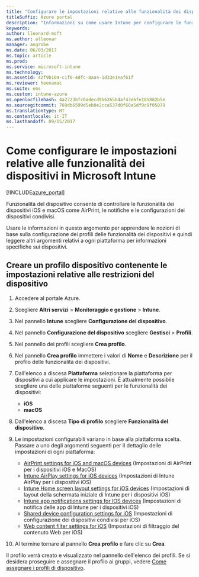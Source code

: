 ```yaml
---
title: "Configurare le impostazioni relative alle funzionalità dei dispositivi in Intune"
titleSuffix: Azure portal
description: "Informazioni su come usare Intune per configurare le funzionalità nei dispositivi gestiti.\""
keywords: 
author: lleonard-msft
ms.author: alleonar
manager: angrobe
ms.date: 06/03/2017
ms.topic: article
ms.prod: 
ms.service: microsoft-intune
ms.technology: 
ms.assetid: 42f9b104-c1f6-4dfc-8aa4-1d33e1eaf61f
ms.reviewer: heenamac
ms.suite: ems
ms.custom: intune-azure
ms.openlocfilehash: 4a2723bfc0adecd9b6265b4af43e6fe185882b5e
ms.sourcegitcommit: 769db6599d5eb0e2cca537d0f60a5df9c9f05079
ms.translationtype: HT
ms.contentlocale: it-IT
ms.lasthandoff: 09/15/2017
---
```

# <a name="how-to-configure-device-feature-settings-in-microsoft-intune"></a>Come configurare le impostazioni relative alle funzionalità dei dispositivi in Microsoft Intune

[!INCLUDE[azure_portal](./includes/azure_portal.md)]

Funzionalità del dispositivo consente di controllare le funzionalità dei dispositivi iOS e macOS come AirPrint, le notifiche e le configurazioni dei dispositivi condivisi.

Usare le informazioni in questo argomento per apprendere le nozioni di base sulla configurazione dei profili delle funzionalità dei dispositivi e quindi leggere altri argomenti relativi a ogni piattaforma per informazioni specifiche sui dispositivi.

## <a name="create-a-device-profile-containing-device-restriction-settings"></a>Creare un profilo dispositivo contenente le impostazioni relative alle restrizioni del dispositivo

1. Accedere al portale Azure.
2. Scegliere **Altri servizi** > **Monitoraggio e gestione** > **Intune**.
3. Nel pannello **Intune** scegliere **Configurazione del dispositivo**.
2. Nel pannello **Configurazione del dispositivo** scegliere **Gestisci** > **Profili**.
3. Nel pannello dei profili scegliere **Crea profilo**.
4. Nel pannello **Crea profilo** immettere i valori di **Nome** e **Descrizione** per il profilo delle funzionalità dei dispositivi.
5. Dall'elenco a discesa **Piattaforma** selezionare la piattaforma per dispositivi a cui applicare le impostazioni. È attualmente possibile scegliere una delle piattaforme seguenti per le funzionalità dei dispositivi:
    - **iOS**
    - **macOS**
6. Dall'elenco a discesa **Tipo di profilo** scegliere **Funzionalità del dispositivo**. 
7. Le impostazioni configurabili variano in base alla piattaforma scelta. Passare a uno degli argomenti seguenti per il dettaglio delle impostazioni di ogni piattaforma:
    - [AirPrint settings for iOS and macOS devices](air-print-settings-ios-macos.md) (Impostazioni di AirPrint per i dispositivi iOS e MacOS)
    - [Intune AirPlay settings for iOS devices](airplay-settings-ios.md) (Impostazioni di Intune AirPlay per i dispositivi iOS)
    - [Intune Home screen layout settings for iOS devices](home-screen-settings-ios.md) (Impostazioni di layout della schermata iniziale di Intune per i dispositivi iOS)
    - [Intune app notifications settings for IOS devices](app-notification-settings-ios.md) (Impostazioni di notifica delle app di Intune per i dispositivi iOS)
    - [Shared device configuration settings for iOS](shared-device-settings-ios.md) (Impostazioni di configurazione dei dispositivi condivisi per iOS)
    - [Web content filter settings for iOS](web-content-filter-settings-ios.md) (Impostazioni di filtraggio del contenuto Web per iOS)

8. Al termine tornare al pannello **Crea profilo** e fare clic su **Crea**.

Il profilo verrà creato e visualizzato nel pannello dell'elenco dei profili.
Se si desidera proseguire e assegnare il profilo ai gruppi, vedere [Come assegnare i profili di dispositivo](device-profile-assign.md).




